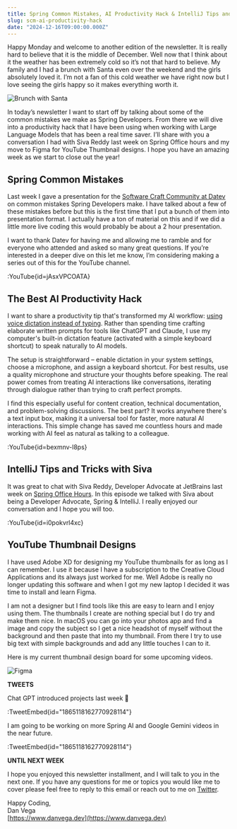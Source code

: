 ```yaml
---
title: Spring Common Mistakes, AI Productivity Hack & IntelliJ Tips and Tricks
slug: scm-ai-productivity-hack
date: "2024-12-16T09:00:00.000Z"
---
```


Happy Monday and welcome to another edition of the newsletter. It is really hard to believe that it is the middle of December. Well now that I think about it the weather has been extremely cold so it’s not that hard to believe. My family and I had a brunch with Santa even over the weekend and the girls absolutely loved it. I’m not a fan of this cold weather we have right now but I love seeing the girls happy so it makes everything worth it.

![Brunch with Santa](/images/newsletter/2024/12/16/santa_brunch.jpeg)

In today’s newsletter I want to start off by talking about some of the common mistakes we make as Spring Developers. From there we will dive into a productivity hack that I have been using when working with Large Language Models that has been a real time saver. I’ll share with you a conversation I had with Siva Reddy last week on Spring Office hours and my move to Figma for YouTube Thumbnail designs. I hope you have an amazing week as we start to close out the year!

## Spring Common Mistakes

Last week I gave a presentation for the [Software Craft Community at Datev](https://www.linkedin.com/showcase/datev-software-craft-community) on common mistakes Spring Developers make. I have talked about a few of these mistakes before but this is the first time that I put a bunch of them into presentation format. I actually have a ton of material on this and if we did a little more live coding this would probably be about a 2 hour presentation.

I want to thank Datev for having me and allowing me to ramble and for everyone who attended and asked so many great questions. If you’re interested in a deeper dive on this let me know, I’m considering making a series out of this for the YouTube channel.

:YouTube{id=jAsxVPCOATA}

## The Best AI Productivity Hack


I want to share a productivity tip that's transformed my AI workflow: [using voice dictation instead of typing](https://www.bytesizedai.dev/p/ai-productivity-hack). Rather than spending time crafting elaborate written prompts for tools like ChatGPT and Claude, I use my computer's built-in dictation feature (activated with a simple keyboard shortcut) to speak naturally to AI models.

The setup is straightforward – enable dictation in your system settings, choose a microphone, and assign a keyboard shortcut. For best results, use a quality microphone and structure your thoughts before speaking. The real power comes from treating AI interactions like conversations, iterating through dialogue rather than trying to craft perfect prompts.

I find this especially useful for content creation, technical documentation, and problem-solving discussions. The best part? It works anywhere there's a text input box, making it a universal tool for faster, more natural AI interactions. This simple change has saved me countless hours and made working with AI feel as natural as talking to a colleague.

:YouTube{id=bexmnv-l8ps}

## IntelliJ Tips and Tricks with Siva

It was great to chat with Siva Reddy, Developer Advocate at JetBrains last week on [Spring Office Hours](https://spring-office-hours.transistor.fm/episodes/s3e42-intellij-tips-tricks-with-siva-reddy). In this episode we talked with Siva about being a Developer Advocate, Spring & IntelliJ. I really enjoyed our conversation and I hope you will too.

:YouTube{id=i0pokvrl4xc}

## YouTube Thumbnail Designs


I have used Adobe XD for designing my YouTube thumbnails for as long as I can remember. I use it because I have a subscription to the Creative Cloud Applications and its always just worked for me. Well Adobe is really no longer updating this software and when I got my new laptop I decided it was time to install and learn Figma.

I am not a designer but I find tools like this are easy to learn and I enjoy using them. The thumbnails I create are nothing special but I do try and make them nice. In macOS you can go into your photos app and find a image and copy the subject so I get a nice headshot of myself without the background and then paste that into my thumbnail. From there I try to use big text with simple backgrounds and add any little touches I can to it.

Here is my current thumbnail design board for some upcoming videos.

![Figma](/images/newsletter/2024/12/16/figma.png)

**TWEETS**

Chat GPT introduced projects last week 🤩

:TweetEmbed{id="1865118162770928114"}

I am going to be working on more Spring AI and Google Gemini videos in the near future.

:TweetEmbed{id="1865118162770928114"}

**UNTIL NEXT WEEK**

I hope you enjoyed this newsletter installment, and I will talk to you in the next one. If you have any questions for me or topics you would like me to cover please feel free to reply to this email or reach out to me on [Twitter](https://twitter.com/therealdanvega).

Happy Coding,  
Dan Vega  
[https://www.danvega.dev](https://www.danvega.dev)